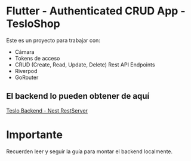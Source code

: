 # Flutter - Authenticated CRUD App - TesloShop

Este es un proyecto para trabajar con:

- Cámara
- Tokens de acceso
- CRUD (Create, Read, Update, Delete) Rest API Endpoints
- Riverpod
- GoRouter

## El backend lo pueden obtener de aquí

[Teslo Backend - Nest RestServer](https://hub.docker.com/repository/docker/klerith/flutter-backend-teslo-shop/general)

# Importante

Recuerden leer y seguir la guía para montar el backend localmente.
